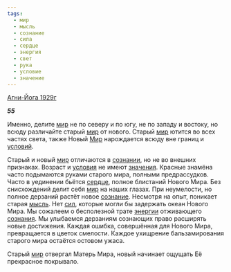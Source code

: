 ```yaml
---
tags:
  - мир
  - мысль
  - сознание
  - сила
  - сердце
  - энергия
  - свет
  - рука
  - условие
  - значение
---
```

[Агни-Йога 1929г](https://127.0.0.1:4002/agni/1929)

___55___

Именно, делите [мир](../../../tags/#мир) не по северу и по югу, не по западу и востоку, но всюду различайте старый [мир](../../../tags/#мир) от нового. Старый [мир](../../../tags/#мир) ютится во всех частях света, также Новый [Мир](../../../tags/#мир) нарождается всюду вне границ и [условий](../../../tags/#условие).   

Старый и новый [мир](../../../tags/#мир) отличаются в [сознании](../../../tags/#[сознание](../../../tags/#сознание)), но не во внешних признаках. Возраст и [условия](../../../tags/#условие) не имеют [значения](../../../tags/#значение). Красные знамёна часто подымаются руками старого мира, полными предрассудков. Часто в уединении бьётся [сердце](../../../tags/#сердце), полное блистаний Нового Мира. Без снисхождений делит себя [мир](../../../tags/#мир) на наших глазах. При неумелости, но полное дерзаний растёт новое [сознание](../../../tags/#сознание). Несмотря на опыт, поникает старая [мысль](../../../tags/#мысль). Нет [сил](../../../tags/#сила), которые могли бы задержать океан Нового Мира. Мы сожалеем о бесполезной трате [энергии](../../../tags/#энергия) отживающего [сознания](../../../tags/#сознание). Мы улыбаемся дерзаниям сознающих право расширять новые достижения. Каждая ошибка, совершённая для Нового Мира, превращается в цветок смелости. Каждое ухищрение бальзамирования старого мира остаётся остовом ужаса.   

Старый [мир](../../../tags/#мир) отвергал Матерь Мира, новый начинает ощущать Её прекрасное покрывало.